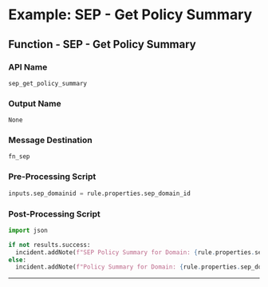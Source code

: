 <!--
    DO NOT MANUALLY EDIT THIS FILE
    THIS FILE IS AUTOMATICALLY GENERATED WITH resilient-sdk codegen
    Generated with resilient-sdk v50.1.262
-->

# Example: SEP - Get Policy Summary

## Function - SEP - Get Policy Summary

### API Name
`sep_get_policy_summary`

### Output Name
`None`

### Message Destination
`fn_sep`

### Pre-Processing Script
```python
inputs.sep_domainid = rule.properties.sep_domain_id
```

### Post-Processing Script
```python
import json

if not results.success:
  incident.addNote(f"SEP Policy Summary for Domain: {rule.properties.sep_domain_id} error. Reason: {results.reason}")
else:
  incident.addNote(f"Policy Summary for Domain: {rule.properties.sep_domain_id}\n\n{json.dumps(results.content, indent=4)}")
```

---

